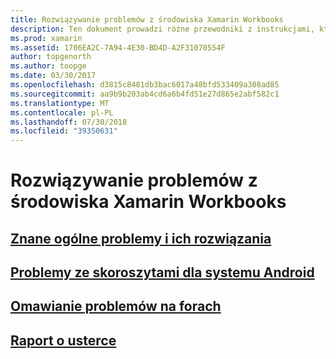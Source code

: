 ```yaml
---
title: Rozwiązywanie problemów z środowiska Xamarin Workbooks
description: Ten dokument prowadzi różne przewodniki z instrukcjami, które zawierają informacje dotyczące rozwiązywania problemów do pracy za pomocą środowiska Xamarin Workbooks. Połączona zawartość zawiera omówienie ogólne znanych problemów, problemów ze skoroszytami dla systemu Android, a także zasoby dotyczące pomocy technicznej.
ms.prod: xamarin
ms.assetid: 1706EA2C-7A94-4E30-BD4D-A2F31070554F
author: topgenorth
ms.author: toopge
ms.date: 03/30/2017
ms.openlocfilehash: d3815c8481db3bac6017a48bfd533409a308ad85
ms.sourcegitcommit: aa9b9b203ab4cd6a6b4fd51e27d865e2abf582c1
ms.translationtype: MT
ms.contentlocale: pl-PL
ms.lasthandoff: 07/30/2018
ms.locfileid: "39350631"
---
```

# <a name="troubleshooting-xamarin-workbooks"></a>Rozwiązywanie problemów z środowiska Xamarin Workbooks

## <a name="general-known-issues--workaroundsgeneralmd"></a>[Znane ogólne problemy i ich rozwiązania](general.md)

## <a name="issues-with-android-workbooksandroidmd"></a>[Problemy ze skoroszytami dla systemu Android](android.md)

## <a name="discuss-issues-on-the-forumsforums"></a>[Omawianie problemów na forach][forums]

## <a name="file-a-bug-reporttoolsworkbooksinstallmdreporting-bugs"></a>[Raport o usterce](~/tools/workbooks/install.md#reporting-bugs)

[forums]: https://forums.xamarin.com/categories/inspector
